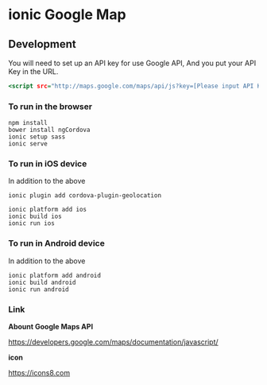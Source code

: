 # ionic Google Map

## Development

You will need to set up an API key for use Google API,
And you put your API Key in the URL.

```html:www/index.html
<script src="http://maps.google.com/maps/api/js?key=[Please input API KEY!]"></script>
```


### To run in the browser

```
npm install
bower install ngCordova
ionic setup sass
ionic serve
```

### To run in iOS device

In addition to the above

```
ionic plugin add cordova-plugin-geolocation

ionic platform add ios
ionic build ios
ionic run ios
```

### To run in Android device

In addition to the above

```
ionic platform add android
ionic build android
ionic run android
```

### Link

**Abount Google Maps API**

https://developers.google.com/maps/documentation/javascript/

**icon**

https://icons8.com
